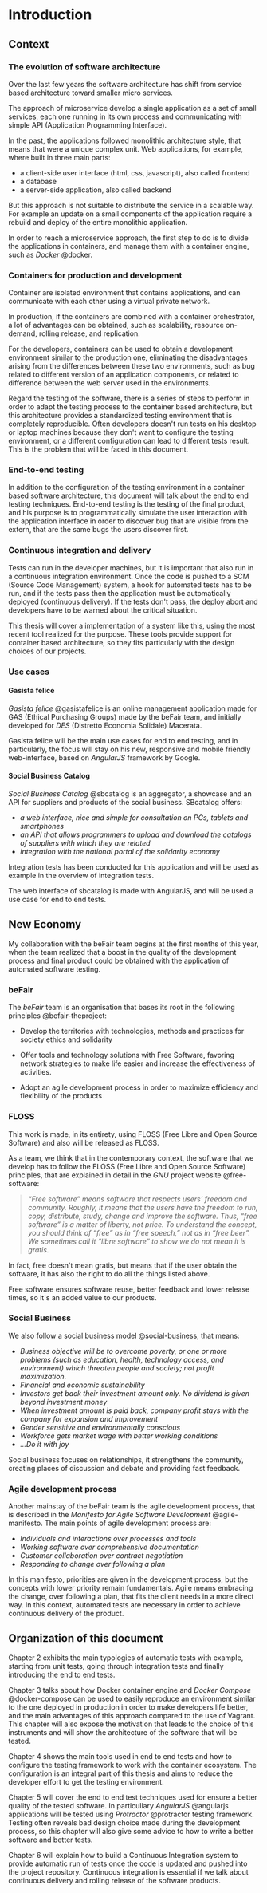 # Introduction

## Context

### The evolution of software architecture

Over the last few years the software architecture has shift from service based architecture toward smaller micro services.

The approach of microservice develop a single application as a set of small services, each one running in its own process and communicating with simple API (Application Programming Interface).

In the past, the applications followed monolithic architecture style, that means that were a unique complex unit. Web applications, for example, where built in three main parts:

- a client-side user interface (html, css, javascript), also called frontend
- a database
- a server-side application, also called backend

But this approach is not suitable to distribute the service in a scalable way. For example an update on a small components of the application require a rebuild and deploy of the entire monolithic application.

In order to reach a microservice approach, the first step to do is to divide the applications in containers, and manage them with a container engine, such as *Docker* @docker.

### Containers for production and development

Container are isolated environment that contains applications, and can communicate with each other using a virtual private network.

In production, if the containers are combined with a container orchestrator, a lot of advantages can be obtained, such as scalability, resource on-demand, rolling release, and replication.

For the developers, containers can be used to obtain a development environment similar to the production one, eliminating the disadvantages arising from the differences between these two environments, such as bug related to different version of an application components, or related to difference between the web server used in the environments.

Regard the testing of the software, there is a series of steps to perform in order to adapt the testing process to the container based architecture, but this architecture provides a standardized testing environment that is completely reproducible. Often developers doesn't run tests on his desktop or laptop machines because they don't want to configure the testing environment, or a different configuration can lead to different tests result. This is the problem that will be faced in this document.

### End-to-end testing

In addition to the configuration of the testing environment in a container based software architecture, this document will talk about the end to end testing techniques. End-to-end testing is the testing of the final product, and his purpose is to programmatically simulate the user interaction with the application interface in order to discover bug that are visible from the extern, that are the same bugs the users discover first.

### Continuous integration and delivery

Tests can run in the developer machines, but it is important that also run in a continuous integration environment. Once the code is pushed to a SCM (Source Code Management) system, a hook for automated tests has to be run, and if the tests pass then the application must be automatically deployed (continuous delivery). If the tests don't pass, the deploy abort and developers have to be warned about the critical situation.

This thesis will cover a implementation of a system like this, using the most recent tool realized for the purpose. These tools provide support for container based architecture, so they fits particularly with the design choices of our projects.

### Use cases

#### Gasista felice

*Gasista felice* @gasistafelice is an online management application made for GAS (Ethical Purchasing Groups) made by the beFair team, and initially developed for *DES* (Distretto Economia Solidale) Macerata.

Gasista felice will be the main use cases for end to end testing, and in particularly, the focus will stay on his new, responsive and mobile friendly web-interface, based on *AngularJS* framework by Google.

#### Social Business Catalog

*Social Business Catalog* @sbcatalog is an aggregator, a showcase and an API for suppliers and products of the social business. SBcatalog offers:

- *a web interface, nice and simple for consultation on PCs, tablets and smartphones*
- *an API that allows programmers to upload and download the catalogs of suppliers with which they are related*
- *integration with the national portal of the solidarity economy*

Integration tests has been conducted for this application and will be used as example in the overview of integration tests.

The web interface of sbcatalog is made with AngularJS, and will be used a use case for end to end tests.

## New Economy

My collaboration with the beFair team begins at the first months of this year, when the team realized that a boost in the quality of the development process and final product could be obtained with the application of automated software testing.

### beFair

The *beFair* team is an organisation that bases its root in the following principles @befair-theproject:

- Develop the territories with technologies, methods and practices for society ethics and solidarity

- Offer tools and technology solutions with Free Software, favoring network strategies to make life easier and increase the effectiveness of activities.

- Adopt an agile development process in order to maximize efficiency and flexibility of the products

### FLOSS

This work is made, in its entirety, using FLOSS (Free Libre and Open Source Software) and also will be released as FLOSS.

As a team, we think that in the contemporary context, the software that we develop has to follow the FLOSS (Free Libre and Open Source Software) principles, that are explained in detail in the *GNU* project website @free-software:

> *“Free software” means software that respects users' freedom and community. Roughly, it means that the users have the freedom to run, copy, distribute, study, change and improve the software. Thus, “free software” is a matter of liberty, not price. To understand the concept, you should think of “free” as in “free speech,” not as in “free beer”. We sometimes call it “libre software” to show we do not mean it is gratis.*

In fact, free doesn't mean gratis, but means that if the user obtain the software, it has also the right to do all the things listed above.

Free software ensures software reuse, better feedback and lower release times, so it's an added value to our products.

<!-- Free software lays the foundations for an era in which there will be no more secrets and patents, but the ideas will be made available to all immediately, placing the collective interest above that of a few select individuals. Free Software is shared knowledge, that use the network as a tool for spreading. -->

### Social Business

We also follow a social business model @social-business, that means:

- *Business objective will be to overcome poverty, or one or more problems (such as education, health, technology access, and environment) which threaten people and society; not profit maximization.*
- *Financial and economic sustainability*
- *Investors get back their investment amount only. No dividend is given beyond investment money*
- *When investment amount is paid back, company profit stays with the company for expansion and improvement*
- *Gender sensitive and environmentally conscious*
- *Workforce gets market wage with better working conditions*
- *...Do it with joy*

Social business focuses on relationships, it strengthens the community, creating places of discussion and debate and providing fast feedback.

### Agile development process

Another mainstay of the beFair team is the agile development process, that is described in the *Manifesto for Agile Software Development* @agile-manifesto. The main points of agile development process are:

- *Individuals and interactions over processes and tools*
- *Working software over comprehensive documentation*
- *Customer collaboration over contract negotiation*
- *Responding to change over following a plan*

In this manifesto, priorities are given in the development process, but the concepts with lower priority remain fundamentals. Agile means embracing the change, over following a plan, that fits the client needs in a more direct way. In this context, automated tests are necessary in order to achieve continuous delivery of the product.

## Organization of this document

Chapter 2 exhibits the main typologies of automatic tests with example, starting from unit tests, going through integration tests and finally introducing the end to end tests.

Chapter 3 talks about how Docker container engine and *Docker Compose* @docker-compose can be used to easily reproduce an environment similar to the one deployed in production in order to make developers life better, and the main advantages of this approach compared to the use of Vagrant. This chapter will also expose the motivation that leads to the choice of this instruments and will show the architecture of the software that will be tested.

Chapter 4 shows the main tools used in end to end tests and how to configure the testing framework to work with the container ecosystem. The configuration is an integral part of this thesis and aims to reduce the developer effort to get the testing environment.

Chapter 5 will cover the end to end test techniques used for ensure a better quality of the tested software. In particullary *AngularJS* @angularjs applications will be tested using *Protractor* @protractor testing framework. Testing often reveals bad design choice made during the development process, so this chapter will also give some advice to how to write a better software and better tests.

Chapter 6 will explain how to build a Continuous Integration system to provide automatic run of tests once the code is updated and pushed into the project repository. Continuous integration is essential if we talk about continuous delivery and rolling release of the software products.
